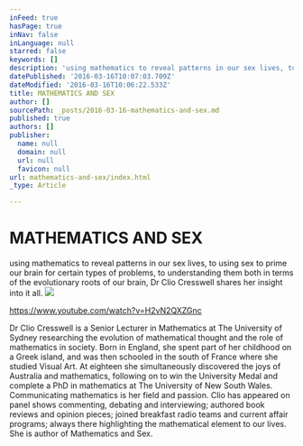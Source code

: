 ```yaml
---
inFeed: true
hasPage: true
inNav: false
inLanguage: null
starred: false
keywords: []
description: 'using mathematics to reveal patterns in our sex lives, to using sex to prime our brain for certain types of problems, to understanding them both in terms of the evolutionary roots of our brain, Dr Clio Cresswell shares her insight into it all.'
datePublished: '2016-03-16T10:07:03.709Z'
dateModified: '2016-03-16T10:06:22.533Z'
title: MATHEMATICS AND SEX
author: []
sourcePath: _posts/2016-03-16-mathematics-and-sex.md
published: true
authors: []
publisher:
  name: null
  domain: null
  url: null
  favicon: null
url: mathematics-and-sex/index.html
_type: Article

---
```

# MATHEMATICS AND SEX

using mathematics to reveal patterns in our sex lives, to using sex to prime our brain for certain types of problems, to understanding them both in terms of the evolutionary roots of our brain, Dr Clio Cresswell shares her insight into it all.
![](https://the-grid-user-content.s3-us-west-2.amazonaws.com/160ac25e-5d9d-40d0-b4d0-bf82745a5243.jpg)

https://www.youtube.com/watch?v=H2vN2QXZGnc

Dr Clio Cresswell is a Senior Lecturer in Mathematics at The University of Sydney researching the evolution of mathematical thought and the role of mathematics in society. Born in England, she spent part of her childhood on a Greek island, and was then schooled in the south of France where she studied Visual Art. At eighteen she simultaneously discovered the joys of Australia and mathematics, following on to win the University Medal and complete a PhD in mathematics at The University of New South Wales. Communicating mathematics is her field and passion. Clio has appeared on panel shows commenting, debating and interviewing; authored book reviews and opinion pieces; joined breakfast radio teams and current affair programs; always there highlighting the mathematical element to our lives. She is author of Mathematics and Sex.
